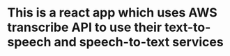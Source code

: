 # This is a react app which uses AWS transcribe API to use their text-to-speech and speech-to-text services
